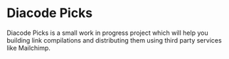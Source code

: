 # Diacode Picks

Diacode Picks is a small work in progress project which will help you building link compilations and distributing them using third party services like Mailchimp.